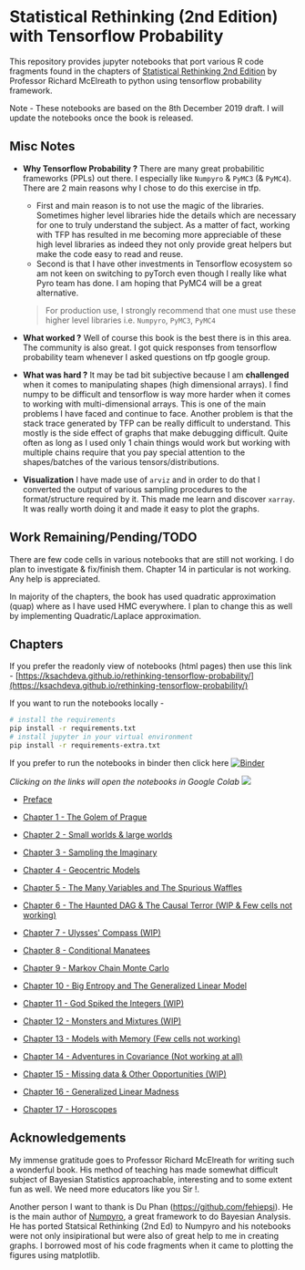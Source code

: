 # Statistical Rethinking (2nd Edition) with Tensorflow Probability

This repository provides jupyter notebooks that port various R code fragments found in the
chapters of [Statistical Rethinking 2nd Edition](https://xcelab.net/rm/statistical-rethinking/) by Professor Richard McElreath to python using tensorflow probability framework.

Note - These notebooks are based on the 8th December 2019 draft. I will update the notebooks once the book is released.

## Misc Notes

* **Why Tensorflow Probability ?** There are many great probabilitic frameworks (PPLs) out there. I especially like `Numpyro` & `PyMC3` (& `PyMC4`). There are 2 main reasons why I chose to do this exercise in tfp.
    * First and main reason is to not use the magic of the libraries. Sometimes higher level libraries hide the details which are necessary for one to truly understand the subject. As a matter of fact, working with TFP has resulted in me becoming more appreciable of these high level libraries as indeed they not only provide great helpers but make the code easy to read and reuse.
    * Second is that I have other investments in Tensorflow ecosystem so am not keen on switching to pyTorch even though I really like what Pyro team has done. I am hoping that PyMC4 will be a great alternative.

  > For production use, I strongly recommend that one must use these higher level libraries i.e. `Numpyro`, `PyMC3`, `PyMC4`

* **What worked ?** Well of course this book is the best there is in this area. The community is also great. I got quick responses from tensorflow probability team whenever I asked questions on tfp google group.

* **What was hard ?** It may be tad bit subjective because I am **challenged** when it comes to manipulating shapes (high dimensional arrays). I find numpy to be difficult and tensorflow is way more harder when it comes to working with multi-dimensional arrays. This is one of the main problems I have faced and continue to face. Another problem is that the stack trace generated by TFP can be really difficult to understand. This mostly is the side effect of graphs that make debugging difficult. Quite often as long as I used only 1 chain things would work but working with multiple chains require that you pay special attention to the shapes/batches of the various tensors/distributions.

* **Visualization** I have made use of `arviz` and in order to do that I converted the output of various sampling procedures to the format/structure required by it. This made me learn and discover `xarray`. It was really worth doing it and made it easy to plot the graphs.

## Work Remaining/Pending/TODO

There are few code cells in various notebooks that are still not working. I do plan to investigate & fix/finish them. Chapter 14 in particular is not working. Any help is appreciated.

In majority of the chapters, the book has used quadratic approximation (quap) where as I have used HMC everywhere. I plan to change this as well by implementing Quadratic/Laplace approximation.

## Chapters  

If you prefer the readonly view of notebooks (html pages) then use this link - [https://ksachdeva.github.io/rethinking-tensorflow-probability/](https://ksachdeva.github.io/rethinking-tensorflow-probability/)

If you want to run the notebooks locally -

```bash
# install the requirements
pip install -r requirements.txt
# install jupyter in your virtual environment
pip install -r requirements-extra.txt
```

If you prefer to run the notebooks in binder then click here [![Binder](https://mybinder.org/badge_logo.svg)](https://mybinder.org/v2/gh/ksachdeva/rethinking-tensorflow-probability/master)

*Clicking on the links will open the notebooks in Google Colab <img src="https://www.tensorflow.org/images/colab_logo_32px.png"/>*

* [Preface](https://colab.research.google.com/github/ksachdeva/rethinking-tensorflow-probability/blob/master/notebooks/preface.ipynb)

* [Chapter 1 - The Golem of Prague](https://colab.research.google.com/github/ksachdeva/rethinking-tensorflow-probability/blob/master/notebooks/01_the_golem_of_prague.ipynb)

* [Chapter 2 - Small worlds & large worlds](https://colab.research.google.com/github/ksachdeva/rethinking-tensorflow-probability/blob/master/notebooks/02_small_worlds_and_large_worlds.ipynb)  

* [Chapter 3 - Sampling the Imaginary](https://colab.research.google.com/github/ksachdeva/rethinking-tensorflow-probability/blob/master/notebooks/03_sampling_the_imaginary.ipynb)

* [Chapter 4 - Geocentric Models](https://colab.research.google.com/github/ksachdeva/rethinking-tensorflow-probability/blob/master/notebooks/04_geocentric_models.ipynb)

* [Chapter 5 - The Many Variables and The Spurious Waffles](https://colab.research.google.com/github/ksachdeva/rethinking-tensorflow-probability/blob/master/notebooks/05_the_many_variables_and_the_spurious_waffles.ipynb)

* [Chapter 6 - The Haunted DAG & The Causal Terror (WIP & Few cells not working)](https://colab.research.google.com/github/ksachdeva/rethinking-tensorflow-probability/blob/master/notebooks/06_the_haunted_dag_and_the_causal_terror.ipynb)

* [Chapter 7 - Ulysses' Compass (WIP)](https://colab.research.google.com/github/ksachdeva/rethinking-tensorflow-probability/blob/master/notebooks/07_ulysses_compass.ipynb)

* [Chapter 8 - Conditional Manatees](https://colab.research.google.com/github/ksachdeva/rethinking-tensorflow-probability/blob/master/notebooks/08_conditional_manatees.ipynb)

* [Chapter 9 - Markov Chain Monte Carlo](https://colab.research.google.com/github/ksachdeva/rethinking-tensorflow-probability/blob/master/notebooks/09_markov_chain_monte_carlo.ipynb)

* [Chapter 10 - Big Entropy and The Generalized Linear Model](https://colab.research.google.com/github/ksachdeva/rethinking-tensorflow-probability/blob/master/notebooks/10_big_entropy_and_the_generalized_linear_model.ipynb)

* [Chapter 11 - God Spiked the Integers (WIP)](https://colab.research.google.com/github/ksachdeva/rethinking-tensorflow-probability/blob/master/notebooks/11_god_spiked_the_integers.ipynb)

* [Chapter 12 - Monsters and Mixtures (WIP)](https://colab.research.google.com/github/ksachdeva/rethinking-tensorflow-probability/blob/master/notebooks/12_monsters_and_mixtures.ipynb)

* [Chapter 13 - Models with Memory (Few cells not working)](https://colab.research.google.com/github/ksachdeva/rethinking-tensorflow-probability/blob/master/notebooks/13_models_with_memory.ipynb)

* [Chapter 14 - Adventures in Covariance (Not working at all)](https://colab.research.google.com/github/ksachdeva/rethinking-tensorflow-probability/blob/master/notebooks/14_adevntures_in_covariance.ipynb)

* [Chapter 15 - Missing data & Other Opportunities (WIP)](https://colab.research.google.com/github/ksachdeva/rethinking-tensorflow-probability/blob/master/notebooks/15_missing_data_and_other_opportunities.ipynb)

* [Chapter 16 - Generalized Linear Madness](https://colab.research.google.com/github/ksachdeva/rethinking-tensorflow-probability/blob/master/notebooks/16_generalized_linear_madness.ipynb)

* [Chapter 17 - Horoscopes](https://colab.research.google.com/github/ksachdeva/rethinking-tensorflow-probability/blob/master/notebooks/17_horoscopes.ipynb)

## Acknowledgements

My immense gratitude goes to Professor Richard McElreath for writing such a wonderful book. His method of teaching has made somewhat difficult subject of Bayesian Statistics approachable, interesting and to some extent fun as well. We need more educators like you Sir !.

Another person I want to thank is Du Phan (https://github.com/fehiepsi). He is the main author of [Numpyro](https://github.com/pyro-ppl/numpyro), a great framework to do Bayesian Analysis. He has ported Statsical Rethinking (2nd Ed) to Numpyro and his notebooks were not only insipirational but were also of great help to me in creating graphs. I borrowed most of his code fragments when it came to plotting the figures using matplotlib.
